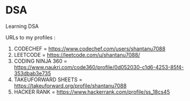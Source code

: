 # DSA
Learning DSA

URLs to my profiles :

1. CODECHEF =  https://www.codechef.com/users/shantanu7088
2. LEETCODE = https://leetcode.com/u/shantanu7088/ 
3. CODING NINJA 360 = https://www.naukri.com/code360/profile/0d052030-c1d6-4253-85f4-353dbab3e735
4. TAKEUFORWARD SHEETS = https://takeuforward.org/profile/shantanu7088
5. HACKER RANK = https://www.hackerrank.com/profile/ss_18cs45

